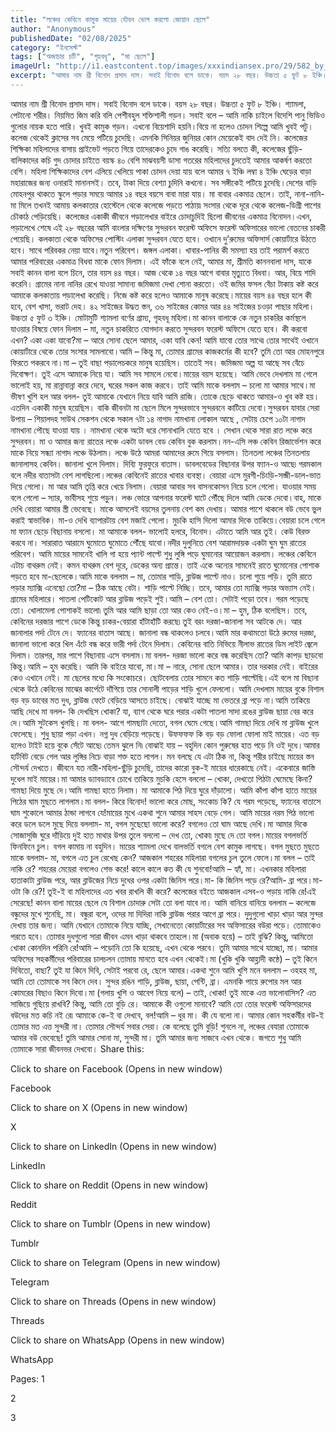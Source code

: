 ```yaml
---
title: "লঞ্চের কেবিনে কামুক মায়ের যৌবন ভোগ করলো জোয়ান ছেলে"
author: "Anonymous"
publishedDate: "02/08/2025"
category: "ইনসেস্ট"
tags: ["অজাচার চটি", "গৃহবধূ", "মা ছেলে"]
imageUrl: "http://i1.eastcontent.top/images/xxxindiansex.pro/29/582_by_6.jpg"
excerpt: "আমার নাম শ্রী বিনোদ প্রসাদ দাস। সবাই বিনোদ বলে ডাকে। বয়স ২৮ বছর। উচ্চতা ৫ ফুট ৮ ইঞ্চি। শ্যামলা, পেটানো শরীর। নিয়মিত জিম করি বলি পেশীবহুল শক্তিশালী গড়ন। সবাই বলে – আমি নাকি চাইলে বিদেশি পানু ভিডিও গুলো..."
---
```


আমার নাম শ্রী বিনোদ প্রসাদ দাস। সবাই বিনোদ বলে ডাকে। বয়স ২৮ বছর। উচ্চতা ৫ ফুট ৮ ইঞ্চি। শ্যামলা, পেটানো শরীর। নিয়মিত জিম করি বলি পেশীবহুল শক্তিশালী গড়ন। সবাই বলে – আমি নাকি চাইলে বিদেশি পানু ভিডিও গুলোর নায়ক হতে পারি। খুবই কামুক গড়ন। এখনো বিয়েশাদি হয়নি।বিয়ে না হলেও চোদন শিল্পে আমি খুবই পটু। কলেজ থেকেই ক্লাসের সব মেয়ে পটিয়ে চুদেছি। এমনকি সিনিয়র জুনিয়র কোন মেয়েকেই বাদ দেই নি। কলেজের শিক্ষিকা মহিলাদের বাসায় প্রাইভেট পড়তে গিয়ে তাদেরকেও চুদে গাঙ করেছি। সত্যি বলতে কী, কলেজের ছুঁড়ি-বালিকাদের কচি গুদ চোদার চাইতে বয়স্ক ৪০ বেশি মাঝবয়সী ডাসা গতরের মহিলাদের চুদতেই আমার আকর্ষণ করতো বেশি। মহিলা শিক্ষিকাদের বেশ এলিয়ে খেলিয়ে পাকা চোদন দেয়া যায় বলে আমার ৭ ইঞ্চি লম্বা ৪ ইঞ্চি ঘেড়ের বাড়া মহারাজের জন্য ওনারাই মানানসই। তবে, টাকা দিয়ে বেশ্যা চুদিনি কখনো। সব সঙ্গীকেই পটিয়ে চুদেছি।দেশের বাড়ি মোহনপুর থাকতে স্কুলে পড়ার সময়ে আমার ১৪ বছর বয়সে বাবা মারা যায়। মা বাবার একমাত্র ছেলে। তাই, নানা-নানি-মা মিলে তখনই আমায় কলকাতার হোস্টেলে থেকে কলেজে পড়তে পাঠায়৷ সংসার থেকে দূরে থেকে কলেজ-ডিগ্রী পাশের চৌকাঠ পেড়িয়েছি। কলেজের একাকী জীবনে পড়ালেখার বাইরে চোদাচুদিই ছিলো জীবনের একমাত্র বিনোদন।এখন, পড়ালেখে শেষে এই ২৮ বছরের আমি বাংলার দক্ষিণের সুন্দরবন ফরেস্ট অফিসে ফরেস্ট অফিসারের ভালো বেতনের চাকরী পেয়েছি। কলকাতা থেকে অফিসের পোস্টিং এলাকা সুন্দরবন যেতে হবে। ওখানে দু’রুমের অফিসার্স কোয়ার্টারে উঠতে হবে। সাথে পরিবকর নেয়া যাবে।নতুন পরিবেশ। জঙ্গল এলাকা। খাবার-পানির কী সমস্যা হয় তাই পরামর্শ করতে আমার পরিবারের একমাত্র বিধবা মাকে ফোন দিলাম। এই ফাঁকে বলে নেই, আমার মা, শ্রীমতি কাননবালা দাস, যাকে সবাই কানন বালা বলে চিনে, তার বয়স ৪৪ বছর। আজ থেকে ১৪ বছর আগে বাবার মৃত্যুতে বিধবা। আর, বিয়ে শাদি করেনি। গ্রামের নানা নানির রেখে যাওয়া সামান্য জমিজমা দেখা শোনা করতো। ওই জমির ফসল বেঁচা টাকায় কষ্ট করে আমাকে কলকাতায় পড়ালেখা করেছি। নিজে কষ্ট করে হলেও আমাকে মানুষ করেছে।মায়ের বয়স ৪৪ বছর হলে কী হবে, বেশ খাসা, ভরাট দেহ। ৪২ সাইজের উদ্ধত স্তন, ৩৬ সাইজের কোমর আর ৪৪ সাইজের চওড়া পাছার মহিলা। উচ্চতা ৫ ফুট ৩ ইঞ্চি। মোটামুটি শ্যামলা বর্ণের গ্রাম্য, গৃহবধূ মহিলা।মা কানন বালাকে কে নতুন চাকরির কর্মস্থলে যাওয়ার বিষয়ে ফোন দিলাম – মা, নতুন চাকরিতে যোগদান করতে সুন্দরবন ফরেস্ট অফিসে যেতে হবে। কী করবো এখন? একা একা যাবো?মা – আরে সোনা ছেলে আমার, একা যাবি কেন! আমি যাবো তোর সাথে৷ তোর সাথেই ওখানে কোয়ার্টারে থেকে তোর সংসার সামলাবো।আমি – কিন্তু মা, তোমার গ্রামের কাজকর্মের কী হবে? তুমি তো আর মোহনপুরে ফিরতে পকরবে না।মা – তুই বাছা পড়ালেচকরে মানুষ হয়েছিস। তাতেই সব। জমিজমা অল্প যা আছে সব বেঁচে দিবোক্ষণ। তুই এসে আমাকে নিয়ে যা। আমি সব সামলে নেবো।মায়ের বয়স হয়েছে। আমি ভেবে দেখলাম মা গেলে ভালোই হয়, মা রান্নাবান্না করে দেবে, ঘরের সকল কাজ করবে। তাই আমি মাকে বললাম – চলো মা আমার সাথে।মা ভীষণ খুশি হল আর বলল- তুই আমাকে যেখানে নিয়ে যাবি আমি রাজি। তোকে ছেড়ে থাকতে আমার-ও খুব কষ্ট হয়। এতদিন একাকী মানুষ হয়েছিস। বাকি জীবনটা মা ছেলে মিলে সুন্দরভাবে সুন্দরবনে কাটিয়ে দেবো।সুন্দরবন যাবার সেরা উপায় – শিয়ালদহ সাউথ সেকশন থেকে সকাল ৭টা ১৪ নাগাদ নামখানা লোকাল আছে , সেটায় চেপে ১০টা নাগাদ নামখানা পৌছে যাওয়া যায় । নামখানা থেকে অটো ধরে সোনাখালি যেতে হবে । সেখান থেকে সারা রাত লঞ্চে করে সুন্দরবন। মা ও আমার জন্য রাতের লঞ্চে একটা ডাবল বেড কেবিন বুক করলাম।নন-এসি লঞ্চ কেবিন রিজার্ভেশন করে মাকে নিয়ে সন্ধ্যা নাগাদ লঞ্চে উঠলাম। লঞ্চে উঠে আমরা আমাদের রুমে গিয়ে বসলাম। তিনতলা লঞ্চের তিনতলায় জানালাসহ কেবিন। জানালা খুলে দিলাম। দিব্যি ফুরফুরে বাতাস। ডাবলবেডের বিছানার উপর ফ্যান-ও আছে৷ গরমকাল বলে নদীর বাতাসটা বেশ লাগছিলো।লঞ্চের কেবিনেই রাতের খাবার ব্যবস্থা। বেয়ারা এসে মুরগী-চিংড়ি-সব্জী-ডাল-ভাত দিয়ে গেলো। মা আর আমি তৃপ্তি করে খেয়ে নিলাম। বেয়ারা আবার সব বাসনকোসন নিয়ে চলে গেলো। যাওয়ার সময় বলে গেলো – স্যার, ভাবীসহ শুয়ে পড়ুন। লঞ্চ ভোরে আপনার ফরেস্ট ঘাটে পৌঁছে দিলে আমি ডেকে দেবো।বাহ, মাকে দেখি বেয়ারা আমার স্ত্রী ভেবেছে। মাকে আসলেই বয়সের তুলনায় বেশ কম দেখায়। আমার পাশে থাকলে বউ ভেবে ভুল করাই স্বাভাবিক। মা-ও দেখি ব্যাপারটায় বেশ মজাই পেলো। মুচকি হাসি দিলো আমার দিকে তাকিয়ে।বেয়ারা চলে গেলে মা ফ্যান ছেড়ে বিছানায় বসলো। মা আমাকে বলল- ভালোই হলরে, বিনোদ। এটাতে আমি আর তুই। কেউ বিরক্ত করবে না। সারারাত আরামে ঘুমোতে ঘুমোতে পৌঁছে যাবো।নদীর দুলুনিতে বেশ আরামদায়ক একটা ঘুম ঘুম রাতের পরিবেশ। আমি মায়ের সামনেই খালি গা হয়ে প্যান্ট পাল্টে শুধু লুঙ্গি পড়ে ঘুমানোর আয়োজন করলাম। লঞ্চের কেবিনে এটাচ বাথরুম নেই। কমন বাথরুম বেশ দূরে, ডেকের অন্য প্রান্তে। তাই একে অন্যের সামনেই রাতে ঘুমোনোর পোশাক পড়তে হবে মা-ছেলেকে।আমি মাকে বললাম – মা, তোমার শাড়ি, ব্লাউজ পাল্টে নাও। চলো শুয়ে পড়ি। তুমি রাতে পড়ার ম্যাক্সি এনেছো তো?মা – ঠিক আছে বেটা। শাড়ি পাল্টে নিচ্ছি। তবে, আমার তো ম্যাক্সি পড়ার অভ্যাস নেই। গ্রামের মহিলারে। পাতলা পেটিকোট আর ব্লাউজ পড়েই শুই।আমি – বেশ তো। সেটাই পড়ো তবে। গরম পড়েছে তো। খোলামেলা পোশাকই ভালো৷ তুমি আর আমি ছাড়া তো আর কেও নেই-ও।মা – হুম, ঠিক বলেছিস। তবে, কেবিনের দরজার পাশে ডেকে কিন্তু চাকর-বেয়ারা হাঁটাহাঁটি করছে৷ তুই বরং দরজা-জানালা সব আটকে দে। আর জানালার পর্দা টেনে দে। ফ্যানের বাতাস আছে। জানালা বন্ধ থাকলেও চলবে।আমি মার কথামতো উঠে রুমের দরজা, জানালা ভালো করে খিল এঁটে বন্ধ করে ভারী পর্দা টেনে দিলাম। কেবিনের বাতি নিভিয়ে নীলাভ রাতের ডিম লাইট জ্বেলে দিলাম। তারপর, মার পাশে বিছানায় এসে বসলাম।মা বলল- দরজা ভালো করে বন্ধ করেছিস তো? আমি কাপড় ছাড়বো কিন্তু।আমি – হুম করেছি। আমি কি বাইরে যাবো, মা।মা – নারে, সোনা ছেলে আমার। তার দরকার নেই। বাইরের কেও এখানে নেই। মা ছেলের মধ্যে কি সংকোচরে। ছোটবেলায় তোর সামনে কত শাড়ি পাল্টেছি।এই বলে মা বিছানা থেকে উঠে কেবিনের মাঝের কার্পেটে দাঁগিয়ে তার সোনালী পাড়ের শাড়ি খুলে ফেললো। আমি দেখলাম মায়ের বুকে বিশাল বড় বড় ডাবের মত দুধ, ব্লাউজ ফেটে বেড়িয়ে আসতে চাইছে। বোঝাই যাচ্ছে মা ভেতরে ব্রা পড়ে না।আমি তাকিয়ে আছি দেখে মা বলল- কি দেখছিস খোকা? যা, ব্যাগ থেকে ঘরে পরার একটা পাতলা সাদা রঙের ব্লাউজ ছায়া বের করে দে।আমি সুটকেস খুলছি। মা বলল- আগে গামছাটা দেতো, বগল ঘেমে গেছে।আমি গামছা দিয়ে দেখি মা ব্লাউজ খুলে ফেলেছে। শুধু ছায়া পড়া এখন। নগ্ন দুধ বেড়িয়ে পড়েছে। উফফফফ কি বড় বড় ফোলা ফোলা মাই মায়ের। এত বড় হলেও টাইট হয়ে বুকে সেঁটে আছে৷ তেমন ঝুলে নি৷ বোঝাই যায় – বহুদিন কোন পুরুষের হাত পড়ে নি ওই দুধে।আমার হার্টবিট বেড়ে গেল আর লুঙ্গির নিচে বাড়া শক্ত হতে লাগল। মন বলছে যে এটা ঠিক না, কিন্তু শরীর চাইছে মায়ের স্তন সৌন্দর্য দেখতে। জীবনে যত নারী-মহিলা-ছুঁড়ি চুদেছি, তাদের কারো বুক-ই মায়ের ধারেকাছে নেই। একেবারে জাস্তি দুধেল মাই মায়ের।মা আমার ড্যাবড্যাবে চোখে তাকিয়ে মুচকি হেসে বললো – খোকা, দেখতো পিঠটা ঘেমেছে কিনা? গামছা দিয়ে মুছে দে।আমি গামছা হাতে নিলাম। মা আমাকে পিঠ দিয়ে ঘুরে দাঁড়ালো। আমি কাঁপা কাঁপা হাতে মায়ের পিঠের ঘাম মুছতে লাগলাম।মা বলল- কিরে বিনোদ! ভালো করে মোছ, সংকোচ কি? যে গরম পড়েছে, ফ্যানের বাতাসে ঘাম শুকোলে আমার ঠান্ডা লাগবে যে!মায়ের মুখে একথা শুনে আমার সাহস বেড়ে গেল। আমি মায়ের নরম পিঠ ভালো করে ডলে ডলে মুছে দিয়ে বললাম- মা, বগল মুছেছো ভালো করে? বগলেও তো ঘাম আছে দেখি।মা আমার দিকে সোজাসুজি ঘুরে দাঁড়িয়ে দুই হাত মাথার উপর তুলে বললো – দেখ তো, খোকা৷ মুছে দে তো বগল।মায়ের বগলভর্তি ফিনফিনে চুল। বগল কামায় না বহুদিন। মায়ের শ্যামলা দেখে বালভর্তি বগলে বেশ কামুক লাগছে। বগল মুছতে মুছতে মাকে বললাম- মা, বগলে এত চুল রেখেছ কেন? আজকাল শহরের মহিলারা বগলের চুল তুলে ফেলে।মা বলল – তাই নাকি রে? শহরের মেয়েরা বগলেও শেভ করে! কালে কালে কত কী যে শুনবো!আমি – হ্যাঁ, মা। এখনকার মহিলারা হাতাকাটা ব্লাউজ পরে, আর ব্লাউজের নিচে দুধের ওপর একটা জিনিস পরে।মা- কি জিনিস পড়ে রে?আমি- ব্রা পরে।মা- ওটা কি রে?! তুই-ই বা মহিলাদের এত খবর রাখলি কী করে? কলেজের বইতে আজকাল এসব-ও পড়ায় নাকি রে!এই সেরেছে! কানন বালা মায়ের ছেলে যে বিশাল চোদারু সেটা তো বলা যাবে না। আমি বানিয়ে বানিয়ে বললাম – কলেজে বন্ধুদের মুখে শুনেছি, মা। বন্ধুরা বলে, ওদের মা দিদিরা নাকি ব্লাউজ পরার আগে ব্রা পরে। দুদুগুলো খাড়া খাড়া আর সুন্দর দেখায় তার জন্য। আমি যেখানে তোমাকে নিয়ে যাচ্ছি, সেখানেতো কোয়ার্টারের সব অফিসারের বউরা পড়ে। তোমাকেও পরতে হবে। তোমার দুধগুলো সারা জীবন এমন খাড়া থাকবে তাহলে।মা (অবাক হয়ে) – তাই বুঝি? কিন্তু, আমিতো খোকা কোনদিন পরিনি রে!আমি – পড়োনি তো কি হয়েছে, এখন থেকে পরবে। তুমি আমার সাথে যাচ্ছো, মা। আমার অফিসের সহকর্মীদের পরিবারের চালচলন তোমায় মানতে হবে এখন থেকেই।মা (খুকি খুকি আহ্লাদী কন্ঠে) – তুই কিনে দিবিতো, বাছা? তুই যা কিনে দিবি, সেটাই পরবো রে, ছেলে আমার।একথা শুনে আমি খুশি মনে বললাম – ওহহহ মা, আমি তো তোমাকে সব কিনে দেব। সুন্দর রঙিন শাড়ি, ব্লাউজ, ছায়া, পেন্টি, ব্রা। এমনকি পায়ে রুপোর মল আর কোমরের বিছাও কিনে দিবো।মা (গলায় খুশি ও আবেগ নিয়ে বলে) – তাই, খোকা! তুই মাকে এত্ত ভালোবাসিস? এত সাজিয়ে গুছিয়ে রাখবি? কিন্তু, আমি তো বুড়ি রে। আমাকে কী ওগুলো মানাবে? আমি তো তোর ফরেস্ট অফিসারদের বউদের মত কচি নই রে৷ আমাকে কে-ই বা দেখবে, বল!আমি – ধুর মা। কী যে বলো না। আমার কোন সহকর্মীর বউ-ই তোমার মত এত্ত সুন্দরী না। তোমার সৌন্দর্য সবার সেরা। কে বলেছে তুমি বুড়ি! শুনলে না, লঞ্চের বেযারা তোমাকে আমার বউ ভেবেছে! তুমি আমার সোনা মা, সুন্দরী মা। তুমি আমার জন্য সাজবে এখন থেকে। জগতে শুধু আমি তোমাকে সারা জীবনভর দেখবো।
Share this:


Click to share on Facebook (Opens in new window)


Facebook




Click to share on X (Opens in new window)


X




Click to share on LinkedIn (Opens in new window)


LinkedIn




Click to share on Reddit (Opens in new window)


Reddit




Click to share on Tumblr (Opens in new window)


Tumblr




Click to share on Telegram (Opens in new window)


Telegram




Click to share on Threads (Opens in new window)


Threads




Click to share on WhatsApp (Opens in new window)


WhatsApp


Pages: 
1
 
2
 
3
